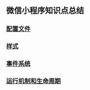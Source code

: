 ## 微信小程序知识点总结
### [配置文件](./微信小程序-配置文件)
### [样式](./微信小程序-样式)
### [事件系统](./微信小程序-事件系统)
### [运行机制和生命周期](./微信小程序-运行机制和生命周期)
